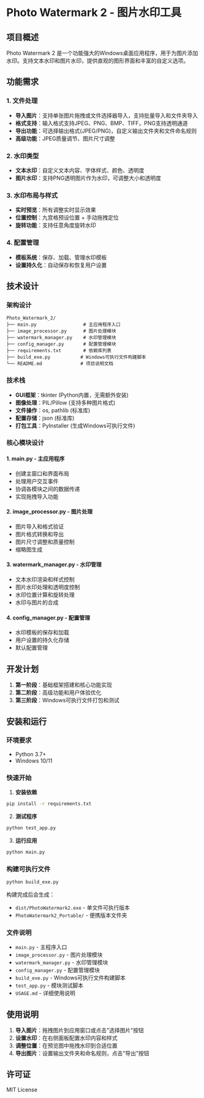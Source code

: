 # Photo Watermark 2 - 图片水印工具

## 项目概述

Photo Watermark 2 是一个功能强大的Windows桌面应用程序，用于为图片添加水印。支持文本水印和图片水印，提供直观的图形界面和丰富的自定义选项。

## 功能需求

### 1. 文件处理
- **导入图片**：支持单张图片拖拽或文件选择器导入，支持批量导入和文件夹导入
- **格式支持**：输入格式支持JPEG、PNG、BMP、TIFF，PNG支持透明通道
- **导出功能**：可选择输出格式(JPEG/PNG)，自定义输出文件夹和文件命名规则
- **高级功能**：JPEG质量调节、图片尺寸调整

### 2. 水印类型
- **文本水印**：自定义文本内容、字体样式、颜色、透明度
- **图片水印**：支持PNG透明图片作为水印，可调整大小和透明度

### 3. 水印布局与样式
- **实时预览**：所有调整实时显示效果
- **位置控制**：九宫格预设位置 + 手动拖拽定位
- **旋转功能**：支持任意角度旋转水印

### 4. 配置管理
- **模板系统**：保存、加载、管理水印模板
- **设置持久化**：自动保存和恢复用户设置

## 技术设计

### 架构设计
```
Photo_Watermark_2/
├── main.py                 # 主应用程序入口
├── image_processor.py      # 图片处理模块
├── watermark_manager.py    # 水印管理模块
├── config_manager.py       # 配置管理模块
├── requirements.txt        # 依赖库列表
├── build_exe.py           # Windows可执行文件构建脚本
└── README.md              # 项目说明文档
```

### 技术栈
- **GUI框架**：tkinter (Python内置，无需额外安装)
- **图像处理**：PIL/Pillow (支持多种图片格式)
- **文件操作**：os, pathlib (标准库)
- **配置存储**：json (标准库)
- **打包工具**：PyInstaller (生成Windows可执行文件)

### 核心模块设计

#### 1. main.py - 主应用程序
- 创建主窗口和界面布局
- 处理用户交互事件
- 协调各模块之间的数据传递
- 实现拖拽导入功能

#### 2. image_processor.py - 图片处理
- 图片导入和格式验证
- 图片格式转换和导出
- 图片尺寸调整和质量控制
- 缩略图生成

#### 3. watermark_manager.py - 水印管理
- 文本水印渲染和样式控制
- 图片水印处理和透明度控制
- 水印位置计算和旋转处理
- 水印与图片的合成

#### 4. config_manager.py - 配置管理
- 水印模板的保存和加载
- 用户设置的持久化存储
- 默认配置管理

## 开发计划

1. **第一阶段**：基础框架搭建和核心功能实现
2. **第二阶段**：高级功能和用户体验优化
3. **第三阶段**：Windows可执行文件打包和测试

## 安装和运行

### 环境要求
- Python 3.7+
- Windows 10/11

### 快速开始
1. **安装依赖**
```bash
pip install -r requirements.txt
```

2. **测试程序**
```bash
python test_app.py
```

3. **运行应用**
```bash
python main.py
```

### 构建可执行文件
```bash
python build_exe.py
```

构建完成后会生成：
- `dist/PhotoWatermark2.exe` - 单文件可执行版本
- `PhotoWatermark2_Portable/` - 便携版本文件夹

### 文件说明
- `main.py` - 主程序入口
- `image_processor.py` - 图片处理模块
- `watermark_manager.py` - 水印管理模块  
- `config_manager.py` - 配置管理模块
- `build_exe.py` - Windows可执行文件构建脚本
- `test_app.py` - 模块测试脚本
- `USAGE.md` - 详细使用说明

## 使用说明

1. **导入图片**：拖拽图片到应用窗口或点击"选择图片"按钮
2. **设置水印**：在右侧面板配置水印内容和样式
3. **调整位置**：在预览图中拖拽水印到合适位置
4. **导出图片**：设置输出文件夹和命名规则，点击"导出"按钮

## 许可证

MIT License